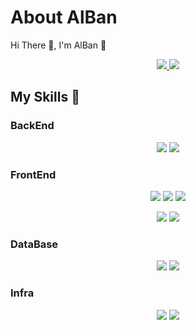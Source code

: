 # About AlBan

Hi There 🙌, I'm AlBan 🐶
  
<div align="center">

  <a href="https://velog.io/@albaneo0724">
  <img src="http://img.shields.io/badge/-Tech%20blog-black?style=for-the-badge&logo=github" />
</a>

<a href="mailto:albaneo0724@gmail.com">
  <img src="https://img.shields.io/badge/Gmail-d14836?style=for-the-badge&logo=Gmail&logoColor=white"/>
</a>

  
</div>

## My Skills 🔧

### BackEnd

<p align="center">
  
<img src="https://img.shields.io/badge/JAVA-007396?style=for-the-badge&logo=java&logoColor=white"/>

<img src="https://img.shields.io/badge/Spring-6DB33F?style=for-the-badge&logo=Spring&logoColor=white">

</p>

### FrontEnd

<p align="center">

<img src="https://img.shields.io/badge/javascript-F7DF1E?style=for-the-badge&logo=javascript&logoColor=black">  
  
<img src="https://img.shields.io/badge/react-61DAFB?style=for-the-badge&logo=react&logoColor=black"/>
  
<img src="https://img.shields.io/badge/jquery-0769AD?style=for-the-badge&logo=jquery&logoColor=white"/>

</p>
  
<p align="center">
  
<img src="https://img.shields.io/badge/kotlin-7F52FF?style=for-the-badge&logo=kotlin&logoColor=white" />
  
<img src="https://img.shields.io/badge/android-3DDDC84?style=for-the-badge&logo=android&logoColor=white" />

</p>
  
### DataBase

<p align="center">
 
<img src="https://img.shields.io/badge/mysql-4479A1?style=for-the-badge&logo=mysql&logoColor=white"/>
  
<img src="https://img.shields.io/badge/mariaDB-003545?style=for-the-badge&logo=mariaDB&logoColor=white"/>

</p>
  
### Infra

<p align="center">

<img src="https://img.shields.io/badge/docker-2496ED?style=for-the-badge&logo=docker&logoColor=white"/>

<img src="https://img.shields.io/badge/linux-FCC624?style=for-the-badge&logo=linux&logoColor=black"/>

</p>

